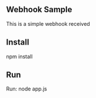 ## Webhook Sample

This is a simple webhook received

## Install
npm install

## Run
Run: node app.js
